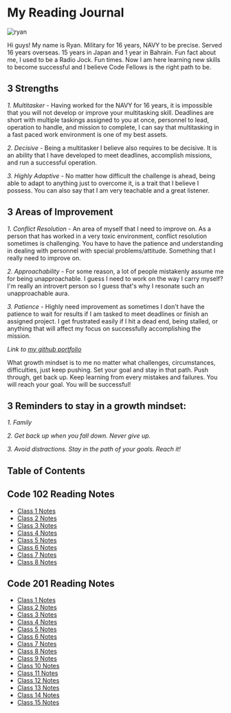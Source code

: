# My Reading Journal

![ryan](https://user-images.githubusercontent.com/120413183/207512966-b16be860-3e7a-499c-9e4f-a3362ef9db76.jpg)


Hi guys! My name is Ryan. Military for 16 years, NAVY to be precise. Served 16 years overseas. 15 years in Japan and 1 year in Bahrain. Fun fact about me, I used to be a Radio Jock. Fun times. Now I am here learning new skills to become successful and I believe Code Fellows is the right path to be.

## 3 Strengths

*1. Multitasker* - Having worked for the NAVY for 16 years, it is impossible that you will not develop or improve your multitasking skill. Deadlines are short with multiple taskings assigned to you at once, personnel to lead, operation to handle, and mission to complete, I can say that multitasking in a fast paced work environment is one of my best assets.

*2. Decisive* - Being a multitasker I believe also requires to be decisive. It is an ability that I have developed to meet deadlines, accomplish missions, and run a successful operation.

*3. Highly Adaptive* - No matter how difficult the challenge is ahead, being able to adapt to anything just to overcome it, is a trait that I believe I possess. You can also say that I am very teachable and a great listener.

## 3 Areas of Improvement

*1. Conflict Resolution* - An area of myself that I need to improve on. As a person that has worked in a very toxic environment, conflict resolution sometimes is challenging. You have to have the patience and understanding in dealing with personnel with special problems/attitude. Something that I really need to improve on.

*2. Approachability* - For some reason, a lot of people mistakenly assume me for being unapproachable. I guess I need to work on the way I carry myself? I'm really an introvert person so I guess that's why I resonate such an unapproachable aura.

*3. Patience* - Highly need improvement as sometimes I don't have the patience to wait for results if I am tasked to meet deadlines or finish an assigned project. I get frustrated easily if I hit a dead end, being stalled, or anything that will affect my focus on successfully accomplishing the mission.

*Link to [my github portfolio](https://github.com/Ryanb021)*

What growth mindset is to me no matter what challenges, circumstances, difficulties, just keep pushing. Set your goal and stay in that path. Push through, get back up. Keep learning from every mistakes and failures. You will reach your goal. You will be successful!

## 3 Reminders to stay in a growth mindset:

*1. Family*

*2. Get back up when you fall down. Never give up.*

*3. Avoid distractions. Stay in the path of your goals. Reach it!*

## Table of Contents

## Code 102 Reading Notes

- [Class 1 Notes](https://ryanb021.github.io/reading-notes/102/Read01.md)
- [Class 2 Notes](https://ryanb021.github.io/reading-notes/102/Read02.md)
- [Class 3 Notes](https://ryanb021.github.io/reading-notes/102/Read03.md)
- [Class 4 Notes](https://ryanb021.github.io/reading-notes/102/Read04.md)
- [Class 5 Notes](https://ryanb021.github.io/reading-notes/102/Read05.md)
- [Class 6 Notes](https://ryanb021.github.io/reading-notes/102/Read06.md)
- [Class 7 Notes](https://ryanb021.github.io/reading-notes/102/Read07.md)
- [Class 8 Notes](https://ryanb021.github.io/reading-notes/102/Read08.md)


## Code 201 Reading Notes

- [Class 1 Notes](https://ryanb021.github.io/reading-notes/201/Read01.md)
- [Class 2 Notes](https://ryanb021.github.io/reading-notes/201/Read02.md)
- [Class 3 Notes](https://ryanb021.github.io/reading-notes/201/Read03.md)
- [Class 4 Notes](https://ryanb021.github.io/reading-notes/201/Read04.md)
- [Class 5 Notes](https://ryanb021.github.io/reading-notes/201/Read05.md)
- [Class 6 Notes](https://ryanb021.github.io/reading-notes/201/Read06.md)
- [Class 7 Notes](https://ryanb021.github.io/reading-notes/201/Read07.md)
- [Class 8 Notes](https://ryanb021.github.io/reading-notes/201/Read08.md)
- [Class 9 Notes](https://ryanb021.github.io/reading-notes/201/Read09.md)
- [Class 10 Notes](https://ryanb021.github.io/reading-notes/201/Read10.md)
- [Class 11 Notes](https://ryanb021.github.io/reading-notes/201/Read11.md)
- [Class 12 Notes](https://ryanb021.github.io/reading-notes/201/Read12.md)
- [Class 13 Notes](https://ryanb021.github.io/reading-notes/201/Read13.md)
- [Class 14 Notes](https://ryanb021.github.io/reading-notes/201/Read14.md)
- [Class 15 Notes](https://ryanb021.github.io/reading-notes/201/Read15.md)
